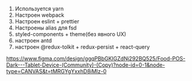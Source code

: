 1) Используется yarn
2) Настроен webpack
3) Настроен eslint + prettier
4) Настроены alias для fsd
5) styled-components + theme(без явного UX)
6) настроен antd
7) настроен @redux-tolkit + redux-persist + react-query

https://www.figma.com/design/ggqPBbGKIGZdNj292BQ525/Food-POS-Dark---Tablet-Device-(Community)-(Copy)?node-id=0-1&node-type=CANVAS&t=tMRGYgYxxhD8iMIz-0
